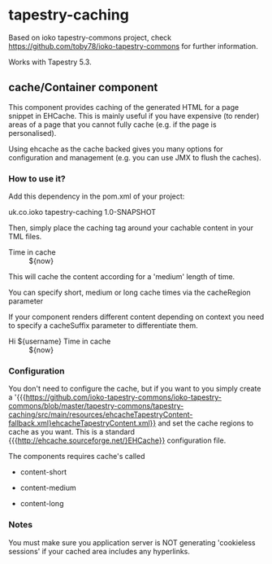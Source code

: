 tapestry-caching
=================

Based on ioko tapestry-commons project, check https://github.com/toby78/ioko-tapestry-commons for further information.

Works with Tapestry 5.3.

## cache/Container component

This component provides caching of the generated HTML for a page snippet in EHCache. This is mainly useful if you have expensive (to render) areas of a page that you cannot fully cache (e.g. if the page is personalised).

Using ehcache as the cache backed gives you many options for configuration and management (e.g. you can use JMX to flush the caches).

### How to use it?

Add this dependency in the pom.xml of your project:

<dependency>
	<groupId>uk.co.ioko</groupId>
	<artifactId>tapestry-caching</artifactId>
	<version>1.0-SNAPSHOT</version>
</dependency>

Then, simply place the caching tag around your cachable content in your TML files.

<div t:id="cached" t:type="cache/Container">
    <dt>Time in cache</dt>
    <dd>${now}</dd>
</div>

This will cache the content according for a 'medium' length of time.

You can specify short, medium or long cache times via the cacheRegion parameter

If your component renders different content depending on context you need to specify a cacheSuffix parameter to differentiate them.

<div t:id="personallyCached" t:type="cache/Container" t:cacheSuffix="username">
    <dt>Hi ${username} Time in cache</dt>
    <dd>${now}</dd>
</div>

### Configuration

You don't need to configure the cache, but if you want to you simply create a '{{{https://github.com/ioko-tapestry-commons/ioko-tapestry-commons/blob/master/tapestry-commons/tapestry-caching/src/main/resources/ehcacheTapestryContent-fallback.xml}ehcacheTapestryContent.xml}} and set the cache regions to cache as you want. This is a standard {{{http://ehcache.sourceforge.net/}EHCache}} configuration file.

The components requires cache's called

 - content-short

 - content-medium

 - content-long

### Notes

You must make sure you application server is NOT generating 'cookieless sessions' if your cached area includes any hyperlinks.